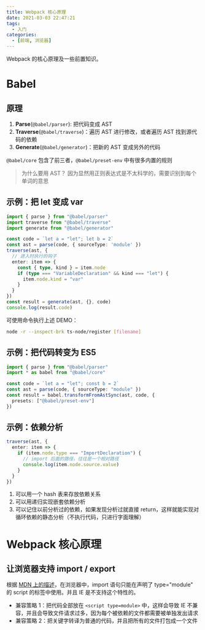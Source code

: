 ```yaml
---
title: Webpack 核心原理
date: 2021-03-03 22:47:21
tags:
  - 入门
categories:
  - [前端, 浏览器]
---
```


Webpack 的核心原理及一些前置知识。

<!-- more -->

# Babel

## 原理

1. **Parse**(`@babel/parser`): 把代码变成 AST
2. **Traverse**(`@babel/traverse`)：遍历 AST 进行修改，或者遍历 AST 找到源代码的依赖
3. **Generate**(`@babel/generator`)：把新的 AST 变成另外的代码

`@babel/core` 包含了前三者，`@babel/preset-env` 中有很多内置的规则

> 为什么要用 AST？
> 因为显然用正则表达式是不太科学的，需要识别到每个单词的意思

## 示例：把 let 变成 var

```typescript
import { parse } from "@babel/parser"
import traverse from "@babel/traverse"
import generate from "@babel/generator"

const code = `let a = "let"; let b = 2`
const ast = parse(code, { sourceType: 'module' })
traverse(ast, {
  // 进入时执行的钩子
  enter: item => {
    const { type, kind } = item.node
    if (type === "VariableDeclaration" && kind === "let") {
      item.node.kind = "var"
    }
  }
})
const result = generate(ast, {}, code)
console.log(result.code)
```

可使用命令执行上述 DEMO：

```bash
node -r --inspect-brk ts-node/register [filename]
```

## 示例：把代码转变为 ES5

```typescript
import { parse } from "@babel/parser"
import * as babel from "@babel/core"

const code = `let a = "let"; const b = 2`
const ast = parse(code, { sourceType: "module" })
const result = babel.transformFromAstSync(ast, code, {
  presets: ["@babel/preset-env"]
})
```

## 示例：依赖分析

```typescript
traverse(ast, {
  enter: item => {
    if (item.node.type === "ImportDeclaration") {
      // import 后面的路径，往往是一个相对路径
      console.log(item.node.source.value)
    }
  }
})
```

1. 可以用一个 hash 表来存放依赖关系
2. 可以用递归实现嵌套依赖分析
3. 可以记住以前分析过的依赖，如果发现分析过就直接 return，这样就能实现对循环依赖的静态分析（不执行代码，只进行字面理解）



# Webpack 核心原理

## 让浏览器支持 import / export

根据 [MDN 上的描述](https://developer.mozilla.org/zh-CN/docs/Web/JavaScript/Reference/Statements/import)，在浏览器中，import 语句只能在声明了 type="module" 的 script 的标签中使用。并且 IE 是不支持这个特性的。

- 兼容策略 1：把代码全部放在 `<script type=module>` 中，这样会导致 IE 不兼容，并且会导致文件请求过多，因为每个被依赖的文件都需要被单独发出请求
- 兼容策略 2：把关键字转译为普通的代码，并且把所有的文件打包成一个文件